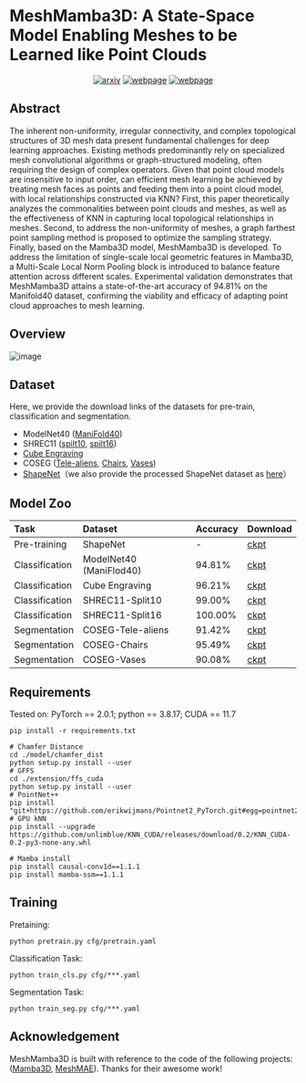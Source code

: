 # MeshMamba3D: A State-Space Model Enabling Meshes to be Learned like Point Clouds

<div style="display: flex; justify-content: center; align-items: center;">
  <a href="https://arxiv.org/abs/2305.14314" style="margin: 0 2px;">
    <img src='https://img.shields.io/badge/arXiv-2411.10499-red?style=flat&logo=arXiv&logoColor=red' alt='arxiv'>
  </a>
  <a href='https://github.com/tangnode123/MeshMamba3D' style="margin: 0 2px;">
    <img src='https://img.shields.io/badge/Webpage-Project-silver?style=flat&logo=&logoColor=orange' alt='webpage'>
  </a>
  <a href='http://www.apache.org/licenses/' style="margin: 0 2px;">
    <img src='https://img.shields.io/badge/Licence-Apache_2.0-orange' alt='webpage'>
  </a>
</div>

## Abstract
The inherent non-uniformity, irregular connectivity, and complex topological structures of 3D mesh data present fundamental challenges for deep learning approaches. Existing methods predominantly rely on specialized mesh convolutional algorithms or graph-structured modeling, often requiring the design of complex operators. Given that point cloud models are insensitive to input order, can efficient mesh learning be achieved by treating mesh faces as points and feeding them into a point cloud model, with local relationships constructed via KNN? First, this paper theoretically analyzes the commonalities between point clouds and meshes, as well as the effectiveness of KNN in capturing local topological relationships in meshes. Second, to address the non-uniformity of meshes, a graph farthest point sampling method is proposed to optimize the sampling strategy. Finally, based on the Mamba3D model, MeshMamba3D is developed. To address the limitation of single-scale local geometric features in Mamba3D, a Multi-Scale Local Norm Pooling block is introduced to balance feature attention across different scales. Experimental validation demonstrates that MeshMamba3D attains a state-of-the-art accuracy of 94.81% on the Manifold40 dataset, confirming the viability and efficacy of adapting point cloud approaches to mesh learning.
## Overview
![image](../main/asset/Overview.png)
## Dataset
Here, we provide the download links of the datasets for pre-train, classification and segmentation. 

- ModelNet40 ([ManiFold40](https://drive.google.com/file/d/1K5jrJlzx7HpDmx8I3ishLld37bVDRi2Z/view?usp=drive_link)) 
- SHREC11 ([spilt10](https://drive.google.com/file/d/1lBT2mE6VQq4hQQiYnqT8Ro279gogPz35/view?usp=drive_link), [spilt16](https://drive.google.com/file/d/1kfpXM-YSiFxyOt4Ra-1JJZdC_9HQ7wi7/view?usp=drive_link)) 
- [Cube Engraving](https://drive.google.com/file/d/1ff5IpJD_AWgisSyjW536-xpFNGO5UQaX/view?usp=drive_link)
- COSEG ([Tele-aliens](https://drive.google.com/file/d/1i1y1pJ8L1p4u941O9z7DCbSPcQvp5J8x/view?usp=drive_link), [Chairs](https://drive.google.com/file/d/16FLKaD00EicnSuhFyzF32Pvfn-qGHdYK/view?usp=drive_link), [Vases](https://drive.google.com/file/d/1jOWIbkp7PW41V5WaXMF_A5H0CNAVPPT9/view?usp=drive_link))
- [ShapeNet](https://shapenet.org)（we also provide the processed ShapeNet dataset as [here](https://drive.google.com/file/d/198ccVlqSNHPzXGCGLVJ59TNKAb65L_xP/view?usp=drive_link)）

## Model Zoo
| Task | Dataset | Accuracy | Download |
| :---- | :---- | :---- | :---- |
| Pre-training | ShapeNet | - | [ckpt](https://drive.google.com/file/d/1iSDbm-05w46UQoQGdpo8tYCtBoPkkb-a/view?usp=drive_link) |
| Classification | ModelNet40 (ManiFlod40)  | 94.81% | [ckpt](https://drive.google.com/file/d/11RkPjKmUky8XGrOrB5ww_kyNwiwT2I44/view?usp=drive_link) |
| Classification | Cube Engraving  | 96.21% | [ckpt](https://drive.google.com/file/d/1AQaNCdsGa5aAqkMrW-4_r2ybtMrz_9oD/view?usp=drive_link) |
| Classification | SHREC11-Split10 | 99.00% | [ckpt](https://drive.google.com/file/d/1BTAM4JvPqJJOziii4LsvO47ysA_FibDx/view?usp=drive_link) |
| Classification | SHREC11-Split16 | 100.00% | [ckpt](https://drive.google.com/file/d/1OuPiEyOWAApNxiOQDRVwNLd8WvP10yRw/view?usp=drive_link) |
| Segmentation | COSEG-Tele-aliens | 91.42% | [ckpt](https://drive.google.com/file/d/1VW2Hcu45pWt2dZEw9tu4YQso9nFqUKKQ/view?usp=drive_link) |
| Segmentation | COSEG-Chairs | 95.49% | [ckpt](https://drive.google.com/file/d/1CGfEozfPQGL0K3XDqWgjdkZBQ670YGsd/view?usp=drive_link) |
| Segmentation | COSEG-Vases | 90.08% | [ckpt](https://drive.google.com/file/d/1vGKsk2YCfR1Hk4QRlZrD-yS-mTQQXjZO/view?usp=drive_link) |

## Requirements
Tested on:
PyTorch == 2.0.1;
python == 3.8.17;
CUDA == 11.7
```
pip install -r requirements.txt
```

```
# Chamfer Distance
cd ./model/chamfer_dist
python setup.py install --user
# GFFS
cd ./extension/ffs_cuda
python setup.py install --user
# PointNet++
pip install "git+https://github.com/erikwijmans/Pointnet2_PyTorch.git#egg=pointnet2_ops&subdirectory=pointnet2_ops_lib"
# GPU kNN
pip install --upgrade https://github.com/unlimblue/KNN_CUDA/releases/download/0.2/KNN_CUDA-0.2-py3-none-any.whl

# Mamba install
pip install causal-conv1d==1.1.1
pip install mamba-ssm==1.1.1
```
## Training
Pretaining:
```
python pretrain.py cfg/pretrain.yaml
```
Classification Task:
```
python train_cls.py cfg/***.yaml
```
Segmentation Task:
```
python train_seg.py cfg/***.yaml
```
## Acknowledgement
MeshMamba3D is built with reference to the code of the following projects: ([Mamba3D](https://github.com/xhanxu/Mamba3D), [MeshMAE](https://github.com/liang3588/MeshMAE)). Thanks for their awesome work!
